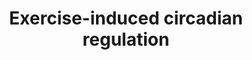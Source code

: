 ---
annotations:
- type: Pathway Ontology
  value: regulatory pathway
authors:
- Mkutmon
- Khanspers
- Eweitz
description: 'Human genes regulated in the diurnal comparison with orthologues that
  display circadian regulation in mouse heart and liver (Panda 2002, Storch 2002),
  and SCN (Panda 2002). The 608 significantly regulated (P &lt; 0.05) hSkM genes identified
  in the diurnal comparison (0800 h and 2000 h) were subjected to an additional statistical
  filter of absolute fold change &gt; 20% (n = 239) and linked to mouse circadianly
  regulated orthologues. This pathway represents the resultant 44 putative hSkM circadianly
  regulated genes; L, promoter for the light-responsive element; E, E-box (Clock/Bmal1
  promoter). Orthologue information is denoted to the left of the gene boxes: mHrts
  and mLvrs, mouse orthologue was circadianly regulated as described  (Storch 2002)
  in mouse heart or liver, respectively; mLvrp and mSCNp, mouse orthologue was diurnally
  regulated as described (Panda 2002) in mouse liver or SCN, respectively.'
last-edited: 2021-05-21
organisms:
- Bos taurus
redirect_from:
- /index.php/Pathway:WP3230
- /instance/WP3230
schema-jsonld:
- '@context': https://schema.org/
  '@id': https://wikipathways.github.io/pathways/WP3230.html
  '@type': Dataset
  creator:
    '@type': Organization
    name: WikiPathways
  description: 'Human genes regulated in the diurnal comparison with orthologues that
    display circadian regulation in mouse heart and liver (Panda 2002, Storch 2002),
    and SCN (Panda 2002). The 608 significantly regulated (P &lt; 0.05) hSkM genes
    identified in the diurnal comparison (0800 h and 2000 h) were subjected to an
    additional statistical filter of absolute fold change &gt; 20% (n = 239) and linked
    to mouse circadianly regulated orthologues. This pathway represents the resultant
    44 putative hSkM circadianly regulated genes; L, promoter for the light-responsive
    element; E, E-box (Clock/Bmal1 promoter). Orthologue information is denoted to
    the left of the gene boxes: mHrts and mLvrs, mouse orthologue was circadianly
    regulated as described  (Storch 2002) in mouse heart or liver, respectively; mLvrp
    and mSCNp, mouse orthologue was diurnally regulated as described (Panda 2002)
    in mouse liver or SCN, respectively.'
  keywords:
  - QKI
  - G0S2
  - MYF6
  - HSPA8
  - BOLA-DMA
  - CEBPB
  - TUBB3
  - SF3A3
  - UGP2
  - HERPUD1
  - VAPA
  - PER2
  - EIF4G2
  - CBX3
  - NCKAP1
  - CLDN5
  - PSMA4
  - GSTM3
  - UCP3
  - TAB2
  - CRY2
  - SUMO1
  - KLF9
  - CRY1
  - FAM47E-STBD1
  - RBPMS
  - GFRA1
  - PURA
  - PIGF
  - GSTP1
  - ARNTL
  - BTG1
  - ERC2
  - ETV6
  - PER1
  - NR1D2
  - PPP1R3C
  - PPP2CB
  - H2B
  - DAZAP2
  - NCOA4
  - AZIN1
  - ZFR
  - TOB1
  - CLOCK
  - IDI1
  - DNAJA1
  - SUMO3
  license: CC0
  name: Exercise-induced circadian regulation
seo: CreativeWork
title: Exercise-induced circadian regulation
wpid: WP3230
---